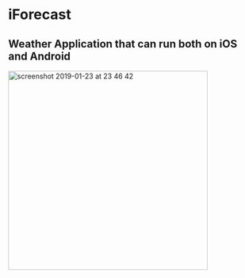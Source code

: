 # iForecast
## Weather Application that can run both on iOS and Android

<img width="402" alt="screenshot 2019-01-23 at 23 46 42" src="https://user-images.githubusercontent.com/26618179/51639647-1fadf780-1f6a-11e9-98dc-ac4e8b14d22a.png">
